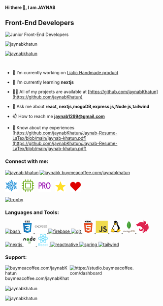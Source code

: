 #### Hi there 👋, I am JAYNAB
## Front-End Developers
![Junior Front-End Developers](https://scontent.fdac5-1.fna.fbcdn.net/v/t39.30808-6/449290161_1689507971455805_6680090094003467801_n.jpg?_nc_cat=101&ccb=1-7&_nc_sid=127cfc&_nc_eui2=AeGEAt8K0tuLSbDCeoAdehynww_7uNwdQC_DD_u43B1AL2NzRv5wPKmKiF8dbIVasubi5EWsVaPn96TYsPmeXY4l&_nc_ohc=3HqKmAmyQS8Q7kNvgELSNUD&_nc_ht=scontent.fdac5-1.fna&oh=00_AYBOiGecCaAidt0H5oxMUiJ4oXx5jOR6hQjsKNv3cSkSoQ&oe=66824106)


<p align="left"> <img src="https://komarev.com/ghpvc/?username=jaynabkhatun&label=Profile%20views&color=0e75b6&style=flat" alt="jaynabkhatun" /> </p>

<p align="left"> <a href="https://github.com/ryo-ma/github-profile-trophy"><img src="https://github-profile-trophy.vercel.app/?username=jaynabkhatun" alt="jaynabkhatun" /></a> </p>

<p align="left"> <a href="https://twitter.com/" target="blank"><img src="https://img.shields.io/twitter/follow/?logo=twitter&style=for-the-badge" alt="" /></a> </p>

- 🔭 I’m currently working on [Liatic Handmade product](https://github.com/jaynabKhatun/handmade-craft-store-client-side)

- 🌱 I’m currently learning **nextjs**

- 👨‍💻 All of my projects are available at [https://github.com/jaynabKhatun](https://github.com/jaynabKhatun)

- 💬 Ask me about **react, nextjs,mogoDB,express js,Node js,tailwind**

- 📫 How to reach me **jaynab1299@gmail.com**

- 📄 Know about my experiences [https://github.com/jaynabKhatun/Jaynab-Resume-LaTex/blob/main/jaynab-khatun.pdf](https://github.com/jaynabKhatun/Jaynab-Resume-LaTex/blob/main/jaynab-khatun.pdf)

<h3 align="left">Connect with me:</h3>
<p align="left">
<a href="https://linkedin.com/in/jaynab khatun" target="blank"><img align="center" src="https://raw.githubusercontent.com/rahuldkjain/github-profile-readme-generator/master/src/images/icons/Social/linked-in-alt.svg" alt="jaynab khatun" height="30" width="40" /></a>
<a href="https://fb.com/jaynabKhatun1299" target="blank"><img align="center" src="https://raw.githubusercontent.com/rahuldkjain/github-profile-readme-generator/master/src/images/icons/Social/facebook.svg" alt="jaynabk buymeacoffee.com/jaynabkhatun" height="30" width="40" /></a>
</p>

<a href='https://archiveprogram.github.com/'><img src='https://raw.githubusercontent.com/acervenky/animated-github-badges/master/assets/acbadge.gif' width='40' height='40'></a> <a href='https://docs.github.com/en/developers'><img src='https://raw.githubusercontent.com/acervenky/animated-github-badges/master/assets/devbadge.gif' width='40' height='40'></a> <a href='https://github.com/pricing'><img src='https://raw.githubusercontent.com/acervenky/animated-github-badges/master/assets/pro.gif' width='40' height='40'></a> <a href='https://stars.github.com/'><img src='https://raw.githubusercontent.com/acervenky/animated-github-badges/master/assets/starbadge.gif' width='35' height='35'></a> <a href='https://docs.github.com/en/github/supporting-the-open-source-community-with-github-sponsors'><img src='https://raw.githubusercontent.com/acervenky/animated-github-badges/master/assets/sponsorbadge.gif' width='35' height='35'></a> 

[![trophy](https://github-profile-trophy.vercel.app/?username=jaynabKhatun)](https://github.com/ryo-ma/github-profile-trophy)
<h3 align="left">Languages and Tools:</h3>
<p align="left"> <a href="https://www.gnu.org/software/bash/" target="_blank" rel="noreferrer"> <img src="https://www.vectorlogo.zone/logos/gnu_bash/gnu_bash-icon.svg" alt="bash" width="40" height="40"/> </a> <a href="https://www.w3schools.com/css/" target="_blank" rel="noreferrer"> <img src="https://raw.githubusercontent.com/devicons/devicon/master/icons/css3/css3-original-wordmark.svg" alt="css3" width="40" height="40"/> </a> <a href="https://expressjs.com" target="_blank" rel="noreferrer"> <img src="https://raw.githubusercontent.com/devicons/devicon/master/icons/express/express-original-wordmark.svg" alt="express" width="40" height="40"/> </a> <a href="https://firebase.google.com/" target="_blank" rel="noreferrer"> <img src="https://www.vectorlogo.zone/logos/firebase/firebase-icon.svg" alt="firebase" width="40" height="40"/> </a> <a href="https://git-scm.com/" target="_blank" rel="noreferrer"> <img src="https://www.vectorlogo.zone/logos/git-scm/git-scm-icon.svg" alt="git" width="40" height="40"/> </a> <a href="https://www.w3.org/html/" target="_blank" rel="noreferrer"> <img src="https://raw.githubusercontent.com/devicons/devicon/master/icons/html5/html5-original-wordmark.svg" alt="html5" width="40" height="40"/> </a> <a href="https://developer.mozilla.org/en-US/docs/Web/JavaScript" target="_blank" rel="noreferrer"> <img src="https://raw.githubusercontent.com/devicons/devicon/master/icons/javascript/javascript-original.svg" alt="javascript" width="40" height="40"/> </a> <a href="https://www.linux.org/" target="_blank" rel="noreferrer"> <img src="https://raw.githubusercontent.com/devicons/devicon/master/icons/linux/linux-original.svg" alt="linux" width="40" height="40"/> </a> <a href="https://www.mongodb.com/" target="_blank" rel="noreferrer"> <img src="https://raw.githubusercontent.com/devicons/devicon/master/icons/mongodb/mongodb-original-wordmark.svg" alt="mongodb" width="40" height="40"/> </a> <a href="https://nestjs.com/" target="_blank" rel="noreferrer"> <img src="https://raw.githubusercontent.com/devicons/devicon/master/icons/nestjs/nestjs-plain.svg" alt="nestjs" width="40" height="40"/> </a> <a href="https://nextjs.org/" target="_blank" rel="noreferrer"> <img src="https://cdn.worldvectorlogo.com/logos/nextjs-2.svg" alt="nextjs" width="40" height="40"/> </a> <a href="https://nodejs.org" target="_blank" rel="noreferrer"> <img src="https://raw.githubusercontent.com/devicons/devicon/master/icons/nodejs/nodejs-original-wordmark.svg" alt="nodejs" width="40" height="40"/> </a> <a href="https://reactjs.org/" target="_blank" rel="noreferrer"> <img src="https://raw.githubusercontent.com/devicons/devicon/master/icons/react/react-original-wordmark.svg" alt="react" width="40" height="40"/> </a> <a href="https://reactnative.dev/" target="_blank" rel="noreferrer"> <img src="https://reactnative.dev/img/header_logo.svg" alt="reactnative" width="40" height="40"/> </a> <a href="https://spring.io/" target="_blank" rel="noreferrer"> <img src="https://www.vectorlogo.zone/logos/springio/springio-icon.svg" alt="spring" width="40" height="40"/> </a> <a href="https://tailwindcss.com/" target="_blank" rel="noreferrer"> <img src="https://www.vectorlogo.zone/logos/tailwindcss/tailwindcss-icon.svg" alt="tailwind" width="40" height="40"/> </a> </p>

<h3 align="left">Support:</h3>

<p><a href="https://www.buymeacoffee.com/buymeacoffee.com/jaynabkhatun"> <img align="left" src="https://cdn.buymeacoffee.com/buttons/v2/default-yellow.png" height="50" width="210" alt=" 
                                                                           buymeacoffee.com/jaynabKhatun buymeacoffee.com/jaynabKhatun " /></a><a href="https://ko-fi.com/ jaynab buymeacoffee.com/jaynabKhatun "> <img align="left" src="https://cdn.ko-fi.com/cdn/kofi3.png?v=3" height="50" width="210" alt="https://studio.buymeacoffee.com/dashboard " /></a></p><br><br>

<p>&nbsp;<img align="center" src="https://github-readme-stats.vercel.app/api?username=jaynabkhatun&show_icons=true&locale=en" alt="jaynabkhatun" /></p>
<p><img align="center" src="https://github-readme-streak-stats.herokuapp.com/?user=jaynabkhatun&" alt="jaynabkhatun" /></p>

